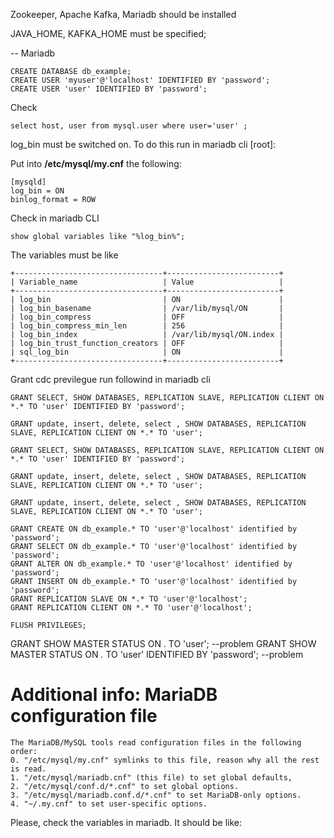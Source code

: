 
Zookeeper, Apache Kafka, Mariadb should be installed 

JAVA_HOME, KAFKA_HOME must be specified;

-- Mariadb 

```
CREATE DATABASE db_example;
CREATE USER 'myuser'@'localhost' IDENTIFIED BY 'password';
CREATE USER 'user' IDENTIFIED BY 'password';
```

Check
```
select host, user from mysql.user where user='user' ;
```

log_bin must be switched on. To do this run in mariadb cli [root]:

Put into **/etc/mysql/my.cnf** the following:

```
[mysqld]
log_bin = ON
binlog_format = ROW
```

Check in mariadb CLI
```
show global variables like "%log_bin%";
```

The variables must be like
```
+---------------------------------+-------------------------+
| Variable_name                   | Value                   |
+---------------------------------+-------------------------+
| log_bin                         | ON                      |
| log_bin_basename                | /var/lib/mysql/ON       |
| log_bin_compress                | OFF                     |
| log_bin_compress_min_len        | 256                     |
| log_bin_index                   | /var/lib/mysql/ON.index |
| log_bin_trust_function_creators | OFF                     |
| sql_log_bin                     | ON                      |
+---------------------------------+-------------------------+
```


Grant cdc previlegue run followind in mariadb cli

```
GRANT SELECT, SHOW DATABASES, REPLICATION SLAVE, REPLICATION CLIENT ON *.* TO 'user' IDENTIFIED BY 'password';

GRANT update, insert, delete, select , SHOW DATABASES, REPLICATION SLAVE, REPLICATION CLIENT ON *.* TO 'user';

GRANT SELECT, SHOW DATABASES, REPLICATION SLAVE, REPLICATION CLIENT ON *.* TO 'user' IDENTIFIED BY 'password';

GRANT update, insert, delete, select , SHOW DATABASES, REPLICATION SLAVE, REPLICATION CLIENT ON *.* TO 'user';

GRANT update, insert, delete, select , SHOW DATABASES, REPLICATION SLAVE, REPLICATION CLIENT ON *.* TO 'user';

GRANT CREATE ON db_example.* TO 'user'@'localhost' identified by 'password';
GRANT SELECT ON db_example.* TO 'user'@'localhost' identified by 'password';
GRANT ALTER ON db_example.* TO 'user'@'localhost' identified by 'password';
GRANT INSERT ON db_example.* TO 'user'@'localhost' identified by 'password';
GRANT REPLICATION SLAVE ON *.* TO 'user'@'localhost';
GRANT REPLICATION CLIENT ON *.* TO 'user'@'localhost';

FLUSH PRIVILEGES;
```
GRANT SHOW MASTER STATUS ON *.* TO 'user'; --problem
GRANT SHOW MASTER STATUS ON *.* TO 'user' IDENTIFIED BY 'password'; --problem



# Additional info: MariaDB configuration file
```
The MariaDB/MySQL tools read configuration files in the following order:
0. "/etc/mysql/my.cnf" symlinks to this file, reason why all the rest is read.
1. "/etc/mysql/mariadb.cnf" (this file) to set global defaults,
2. "/etc/mysql/conf.d/*.cnf" to set global options.
3. "/etc/mysql/mariadb.conf.d/*.cnf" to set MariaDB-only options.
4. "~/.my.cnf" to set user-specific options.
```


Please, check the variables in mariadb. It should be like:

